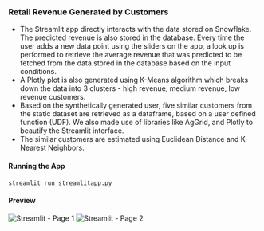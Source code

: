 ### Retail Revenue Generated by Customers

- The Streamlit app directly interacts with the data stored on Snowflake. The predicted revenue is also stored in the database. Every time the user adds a new data point using the sliders on the app, a look up is performed to retrieve the average revenue that was predicted to be fetched from the data stored in the database based on the input conditions.
- A Plotly plot is also generated using K-Means algorithm which breaks down the data into 3 clusters - high revenue, medium revenue, low revenue customers.
- Based on the synthetically generated user, five similar customers from the static dataset are retrieved as a dataframe, based on a user defined function (UDF). We also made use of libraries like AgGrid, and Plotly to beautify the Streamlit interface.
- The similar customers are estimated using Euclidean Distance and K-Nearest Neighbors.

#### Running the App
```
streamlit run streamlitapp.py
```
#### Preview
![Streamlit - Page 1](report/screenshot-1.png)
![Streamlit - Page 2](report/screenshot-2.png)




